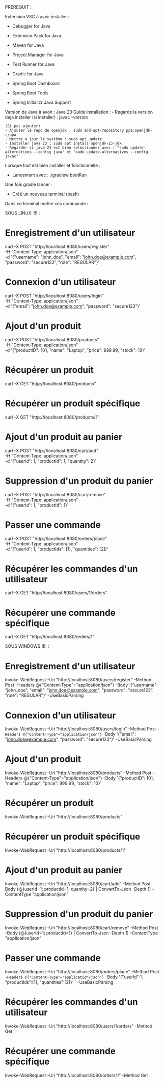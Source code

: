 PREREQUIT :

Extension VSC à avoir installer :
- Debugger for Java
- Extension Pack for Java
- Maven for Java
- Project Manager for Java
- Test Runner for Java

- Gradle for Java

- Spring Boot Dashboard
- Spring Boot Tools
- Spring Initializr Java Support

Version de Java à avoir : Java 23
    Guide installation :
    - Regarde la version deja installer (si installer) : javac -version

    (Si pas ajouter)
    - Ajouter le repo de openjdk : sudo add-apt-repository ppa:openjdk-r/ppa
    - Mettre a jour le système : sudo apt update
    - Installer java 23 : sudo apt install openjdk-23-jdk
    - Regarder si java 23 est bien selectionner avec : "sudo update-alternatives --config java" et "sudo update-alternatives --config javac"

Lorsque tout est bien installer et fonctionnelle :

- Lancement avec : ./gradlew bootRun

Une fois gradle lancer :
- Créé un nouveau terminal (bash)

Dans ce terminal mettre ces commande :

SOUS LINUX !!!! :
# Enregistrement d'un utilisateur
curl -X POST "http://localhost:8080/users/register" \
     -H "Content-Type: application/json" \
     -d '{"username": "john_doe", "email": "john.doe@example.com", "password": "secure123", "role": "REGULAR"}'

# Connexion d'un utilisateur
curl -X POST "http://localhost:8080/users/login" \
     -H "Content-Type: application/json" \
     -d '{"email": "john.doe@example.com", "password": "secure123"}'

# Ajout d'un produit
curl -X POST "http://localhost:8080/products" \
     -H "Content-Type: application/json" \
     -d '{"productID": 101, "name": "Laptop", "price": 999.99, "stock": 10}'

# Récupérer un produit
curl -X GET "http://localhost:8080/products"

# Récupérer un produit spécifique
curl -X GET "http://localhost:8080/products/1"

# Ajout d'un produit au panier
curl -X POST "http://localhost:8080/cart/add" \
     -H "Content-Type: application/json" \
     -d '{"userId": 1, "productId": 1, "quantity": 2}'

# Suppression d'un produit du panier
curl -X POST "http://localhost:8080/cart/remove" \
     -H "Content-Type: application/json" \
     -d '{"userId": 1, "productId": 1}'

# Passer une commande
curl -X POST "http://localhost:8080/orders/place" \
     -H "Content-Type: application/json" \
     -d '{"userId": 1, "productIds": [1], "quantities": [2]}'

# Récupérer les commandes d'un utilisateur
curl -X GET "http://localhost:8080/users/1/orders"

# Récupérer une commande spécifique
curl -X GET "http://localhost:8080/orders/1"


SOUS WINDOWS !!!! :
# Enregistrement d'un utilisateur
 Invoke-WebRequest -Uri "http://localhost:8080/users/register" -Method Post -Headers @{"Content-Type"="application/json"} -Body '{"username": "john_doe", "email": "john.doe@example.com", "password": "secure123", "role": "REGULAR"}' -UseBasicParsing

# Connexion d'un utilisateur
 Invoke-WebRequest -Uri "http://localhost:8080/users/login" -Method Post `
-Headers @{"Content-Type"="application/json"} `
-Body '{"email": "john.doe@example.com", "password": "secure123"}' -UseBasicParsing

# Ajout d'un produit
Invoke-WebRequest -Uri "http://localhost:8080/products" -Method Post -Headers @{"Content-Type"="application/json"} -Body '{"productID": 101, "name": "Laptop", "price": 999.99, "stock": 10}'

# Récupérer un produit
Invoke-WebRequest -Uri "http://localhost:8080/products"

# Récupérer un produit spécifique
Invoke-WebRequest -Uri "http://localhost:8080/products/1"

# Ajout d'un produit au panier
Invoke-WebRequest -Uri "http://localhost:8080/cart/add" -Method Post -Body (@{userId=1;
 productId=1; quantity=2} | ConvertTo-Json -Depth 1) -ContentType "application/json"

# Suppression d'un produit du panier
Invoke-WebRequest -Uri "http://localhost:8080/cart/remove" -Method Post -Body (@{userId=1; productId=1} | ConvertTo-Json -Depth 1) -ContentType "application/json"

# Passer une commande
Invoke-WebRequest -Uri "http://localhost:8080/orders/place" -Method Post `
    -Headers @{"Content-Type"="application/json"} `
    -Body '{"userId":1, "productIds":[1], "quantities":[2]}' `
    -UseBasicParsing

# Récupérer les commandes d'un utilisateur
Invoke-WebRequest -Uri "http://localhost:8080/users/1/orders" -Method Get

# Récupérer une commande spécifique
Invoke-WebRequest -Uri "http://localhost:8080/orders/1" -Method Get

